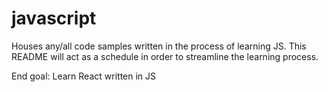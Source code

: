 # javascript
Houses any/all code samples written in the process of learning JS. This README will act as a schedule in order to streamline the learning process.

End goal: Learn React written in JS
